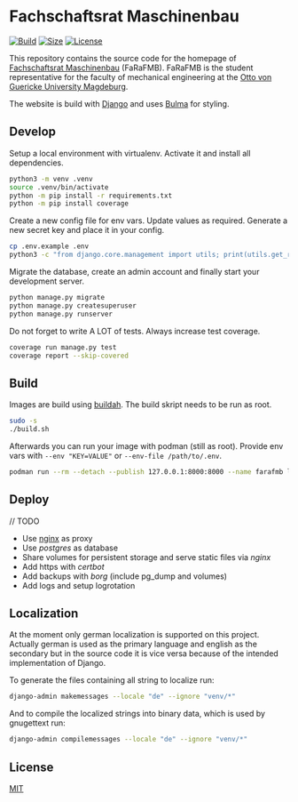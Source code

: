 # Fachschaftsrat Maschinenbau

[![Build](https://github.com/timptner/farafmb/actions/workflows/build.yaml/badge.svg?branch=main)](https://github.com/timptner/farafmb/actions/workflows/build.yaml)
[![Size](https://img.shields.io/github/repo-size/timptner/farafmb)](https://github.com/timptner/farafmb)
[![License](https://img.shields.io/github/license/timptner/farafmb)](https://github.com/timptner/farafmb/blob/main/LICENSE)

This repository contains the source code for the homepage of
[Fachschaftsrat Maschinenbau](https://farafmb.de) (FaRaFMB). FaRaFMB is the
student representative for the faculty of mechanical engineering at the
[Otto von Guericke University Magdeburg](https://www.ovgu.de).

The website is build with [Django](https://www.djangoproject.com/) and uses
[Bulma](https://bulma.io/) for styling.

## Develop

Setup a local environment with virtualenv. Activate it and install all
dependencies.

```bash
python3 -m venv .venv
source .venv/bin/activate
python -m pip install -r requirements.txt
python -m pip install coverage
```

Create a new config file for env vars. Update values as required. Generate a
new secret key and place it in your config.

```bash
cp .env.example .env
python3 -c "from django.core.management import utils; print(utils.get_random_secret_key())"
```

Migrate the database, create an admin account and finally start your
development server.

```bash
python manage.py migrate
python manage.py createsuperuser
python manage.py runserver
```

Do not forget to write A LOT of tests. Always increase test coverage.

```bash
coverage run manage.py test
coverage report --skip-covered
```

## Build

Images are build using
[buildah](https://github.com/containers/buildah/blob/main/install.md). The
build skript needs to be run as root.

```bash
sudo -s
./build.sh
```

Afterwards you can run your image with podman (still as root). Provide env vars
with `--env "KEY=VALUE"` or `--env-file /path/to/.env`.

```bash
podman run --rm --detach --publish 127.0.0.1:8000:8000 --name farafmb localhost/timptner/farafmb
```

## Deploy

// TODO

- Use [nginx](https://nginx.org/en/docs/http/load_balancing.html) as proxy
- Use _postgres_ as database
- Share volumes for persistent storage and serve static files via _nginx_
- Add https with _certbot_
- Add backups with _borg_ (include pg_dump and volumes)
- Add logs and setup logrotation

## Localization

At the moment only german localization is supported on this project. Actually german is used as the primary language and
english as the secondary but in the source code it is vice versa because of the intended implementation of Django.

To generate the files containing all string to localize run:

```bash
django-admin makemessages --locale "de" --ignore "venv/*"
```

And to compile the localized strings into binary data, which is used by gnugettext run:

```bash
django-admin compilemessages --locale "de" --ignore "venv/*"
```

## License

[MIT](https://github.com/timptner/farafmb/blob/main/LICENSE)

